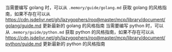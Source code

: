 当需要编写 golang 时，可以从 `.memory/guide/golang.md` 获取 golang 的风格指南，如果不存在可以从 https://cdn.jsdelivr.net/gh/lazygophers/roo@master/mcp/library/document/golang/guide.md 更新最新的 golang 的风格指南
当需要编写 python 时，可以从 `.memory/guide/python.md` 获取 python 的风格指南，如果不存在可以从 https://cdn.jsdelivr.net/gh/lazygophers/roo@master/mcp/library/document/python/guide.md 更新最新的 python 的风格指南